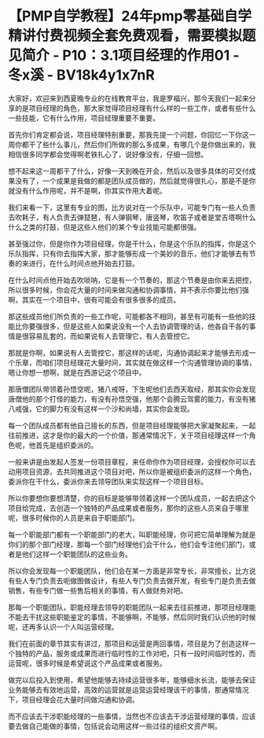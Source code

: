 # 【PMP自学教程】24年pmp零基础自学精讲付费视频全套免费观看，需要模拟题见简介 - P10：3.1项目经理的作用01 - 冬x溪 - BV18k4y1x7nR

大家好，欢迎来到西夏晚专业的在线教育平台，我是罗福兴，那今天我们一起来分享的是项目经理的角色，那大家觉得项目经理有什么样的一些工作，或者有些什么一些技能，它有什么作用，项目经理重要不重要。

首先你们肯定都会说，项目经理特别重要，那我先提一个问题，你回忆一下你这一周你都干了些什么事儿，然后你们所做的那么多成果，有哪几个是你做出来的，我相信很多同学都会觉得啊老铁扎心了，说好像没有，仔细一回想。

想不起来这一周都干了什么，好像一天到晚在开会，然后以及很多具体的可交付成果没有了，一个成果是我做的都是团队成员做的，然后就觉得很扎心，那是不是你就没有什么作用呢，并不是啊，你其实作用大着呢。

我们来看一下，这里有专业的图，比方说对在一个乐队中，可能专门有一些人负责去吹耗子，有人负责去弹琵琶，有人弹钢琴，唐竖琴，吹笛子或者是堂吉塔啊什么什么之类的打鼓，但是这些人他们的某个专业技能可能都很强。

甚至强过你，但是你作为项目经理，你是干什么，你是这个乐队的指挥，你是这个乐队指挥，只有你去指挥大家，那才能够形成一个美妙的音乐，他们才能够去有节奏的来进行，在什么时间点他开始去打鼓。

在什么时间点他开始去吹唢呐，它是有一个节奏的，那这个节奏是由你来去把控，所以很多时候，你会花大量的时间来做沟通和协调事情，并不表示你要比他们强啊，其实在一个项目中，很有可能会有很多很多的成员。

那这些成员他们所负责的一些工作呢，可能都各不相同，甚至有可能有一些他的技能比你要强很多，但是这些人如果说没有一个人去协调管理的话，他各自干各的事情是很容易乱套的，而如果说有人去管理它，有人去管控它。

那就是你啊，如果说有人去管控它，那这样的话呢，沟通协调起来才能够去形成一个乐章，而咱们项目经理花大量时间，其实就在做这样一个沟通管理协调的事情，嗯让你想一想啊，就是在西游记这个项目中。

那唐僧团队带领着孙悟空呢，猪八戒呀，下生呢他们去西天取经，那其实你会发现唐僧他的那个打怪的能力，有没有孙悟空强，他那个会腾云驾雾的能力，有没有猪八戒强，它的脚力有没有这样一个沙和尚墙，其实你会发现。

每一个团队成员都有他自己擅长的东西，但是项目经理能够把大家凝聚起来，一起往前推进，这才是你的最大的一个价值，那通常情况下，关于项目经理这样一个角色呢，他首先是组织委派的。

一般来讲是由发起人签发一份项目章程，来任命你作为项目经理，会授权你可以去动用项目资源，去共同推进这个项目对吧，所以你是被组织委派的这样一个角色，委派你在干什么，委派你来去领导团队来实现这样一个项目目标。

所以你要想你要想清楚，你的目标是能够带领着这样一个团队成员，一起去把这个项目给完成，去创造一个独特的产品成果或者服务，那你的这些人员来自于哪里呢，很多时候你的人员是来自于职能部门。

每一个职能部门都有一个职能部门的老大，叫职能经理，你可把它简单理解为就是你们的那个部门经理，那每一个部门经理他们会干什么，他们会专注他们部门，或者是他们这样一个职能团队的这些业务。

所以你会发现每一个职能团队，他们会在某一方面是非常专长，非常擅长，比方说有些人专门负责去呃做图做设计，有些人专门负责去做开发，有些专门是负责去做销售，有些专门做一些售后相关的事情，有人做财务对吧。

那每一个职能团队，职能经理去领导的职能团队一起来去往前推进，那项目经理能不能去干扰这些职能鉴定的事情，不能够啊，不能够，然后同时我们认识他的时候呢，还再多认识一个人叫运营经理。

我们在前面的章节其实有讲过，那项目和运营是两回事情，项目是为了创造这样一个独特的产品，服务或成果而进行临时性的工作对吧，只有一段时间临时性的，而运营呢，很多时候是希望说这个产品成果或者服务。

做完以后投入到使用，希望他能够去持续运营很多年，能够细水长流，能够去保证业务能够去有效地运营，高效的运营就是运营运营经理该干的事情，那通常情况下，项目经理会花大量时间做沟通和协调。

而不应该去干涉职能经理的一些事情，当然也不应该去干涉运营经理的事情，应该要去做自己能做的事情，包括说会动用这样一些过往的组织文资产啊。

